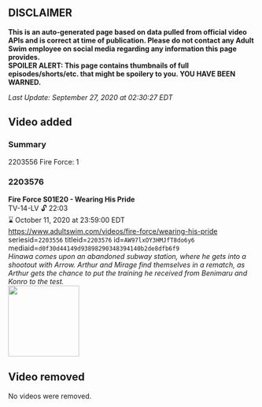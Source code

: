 ## DISCLAIMER
**This is an auto-generated page based on data pulled from official video APIs and is correct at time of publication. Please do not contact any Adult Swim employee on social media regarding any information this page provides.**  
**SPOILER ALERT: This page contains thumbnails of full episodes/shorts/etc. that might be spoilery to you. YOU HAVE BEEN WARNED.**  

_Last Update: September 27, 2020 at 02:30:27 EDT_
## Video added
### Summary
2203556 Fire Force: 1  
### 2203576
**Fire Force S01E20 - Wearing His Pride**  
TV-14-LV 🔓 22:03  
⌛ October 11, 2020 at 23:59:00 EDT  
https://www.adultswim.com/videos/fire-force/wearing-his-pride  
seriesid=`2203556` titleid=`2203576` id=`AW97lxOY3HMJfT8do6y6` mediaid=`d0f30d44149d93898290348394140b2de8dfb6f9`  
_Hinawa comes upon an abandoned subway station, where he gets into a shootout with Arrow. Arthur and Mirage find themselves in a rematch, as Arthur gets the chance to put the training he received from Benimaru and Konro to the test._  
<a href="https://media.cdn.adultswim.com/uploads/20200220/thumbnails/2_202201128430-FireForce_020.jpg"><img src="https://media.cdn.adultswim.com/uploads/20200220/thumbnails/2_202201128430-FireForce_020.jpg" height="144px" /></a>
## Video removed
No videos were removed.  
